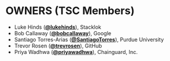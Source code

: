 # OWNERS (TSC Members)

* Luke Hinds (**[@lukehinds](https://github.com/lukehinds)**), Stacklok
* Bob Callaway (**[@bobcallaway](https://github.com/bobcallaway)**), Google
* Santiago Torres-Arias (**[@SantiagoTorres](https://github.com/SantiagoTorres)**), Purdue University
* Trevor Rosen (**[@trevrosen](https://github.com/trevrosen)**), GitHub
* Priya Wadhwa (**[@priyawadhwa](https://github.com/priyawadhwa)**), Chainguard, Inc.
